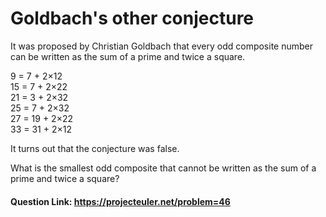 # Goldbach's other conjecture
It was proposed by Christian Goldbach that every odd composite number can be written as the sum of a prime and twice a square.

9 = 7 + 2×12 <br>
15 = 7 + 2×22 <br>
21 = 3 + 2×32 <br>
25 = 7 + 2×32 <br>
27 = 19 + 2×22 <br>
33 = 31 + 2×12 <br>

It turns out that the conjecture was false.

What is the smallest odd composite that cannot be written as the sum of a prime and twice a square?

#### Question Link: https://projecteuler.net/problem=46
